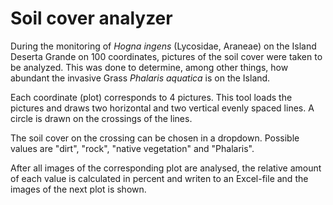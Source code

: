 # Soil cover analyzer
During the monitoring of *Hogna ingens* (Lycosidae, Araneae) on the Island Deserta Grande on 100 coordinates, 
pictures of the soil cover were taken to be analyzed. This was done to determine, among other things,
how abundant the invasive Grass *Phalaris aquatica* is on the Island.

Each coordinate (plot) corresponds to 4 pictures. This tool loads the pictures and 
draws two horizontal and two vertical evenly spaced lines. A circle is drawn on the 
crossings of the lines. 

The soil cover on the crossing can be chosen in a dropdown. 
Possible values are "dirt", "rock", "native vegetation" and "Phalaris".

After all images of the corresponding plot are analysed, the relative amount
of each value is calculated in percent and writen to an Excel-file and the images 
of the next plot is shown.